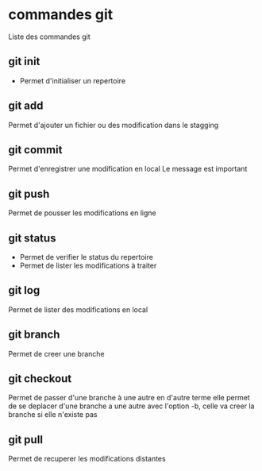# commandes git

Liste des commandes git

## git init
- Permet d'initialiser un repertoire

## git add
Permet d'ajouter un fichier ou des modification dans le stagging

## git commit
Permet d'enregistrer une modification en local
Le message est important

## git push
Permet de pousser les modifications en ligne

## git status
- Permet de verifier le status du repertoire
- Permet de lister les modifications à traiter

## git log
Permet de lister des modifications en local

## git branch
Permet de creer une branche

## git checkout 
Permet de passer d'une branche à une autre
en d'autre terme elle permet de se deplacer d'une branche a une autre
avec l'option -b, celle va creer la branche si elle n'existe pas

## git pull
Permet de recuperer les modifications distantes
